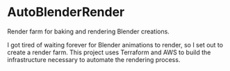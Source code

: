 # AutoBlenderRender
Render farm for baking and rendering Blender creations.

I got tired of waiting forever for Blender animations to render, so I set out to create a render farm.
This project uses Terraform and AWS to build the infrastructure necessary to automate the rendering process.

